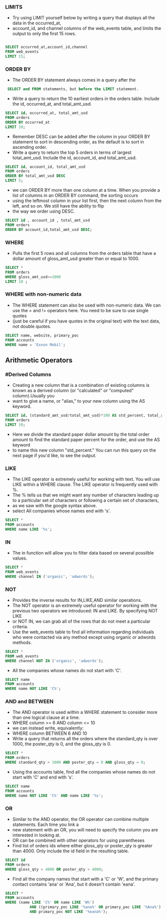 ### LIMITS
* Try using LIMIT yourself below by writing a query that displays all the data in the occurred_at,
*  account_id, and channel columns of the web_events table, and limits the output to only the first 15 rows.
```sql

SELECT occurred_at,account_id,channel 
FROM web_events 
LIMIT 15;
```
### ORDER BY
* The ORDER BY statement always comes in a query after the
```sql
 SELECT and FROM statements, but before the LIMIT statement.
 ```
 * Write a query to return the 10 earliest orders in the orders table. Include the id, occurred_at, and total_amt_usd.
```sql
SELECT id, occurred_at, total_amt_usd
FROM orders
ORDER BY occurred_at
LIMIT 10;
```
* Remember DESC can be added after the column in your ORDER BY statement to sort in descending order, as the default is to sort in ascending order.
* Write a query to return the top 5 orders in terms of largest total_amt_usd. Include the id, account_id, and total_amt_usd.
```sql
SELECT id, account_id, total_amt_usd
FROM orders
ORDER BY total_amt_usd DESC 
LIMIT 5;
```
*  we can ORDER BY more than one column at a time. When you provide a list of columns in an ORDER BY command, the sorting occurs 
*  using the leftmost column in your list first, then the next column from the left, and so on. We still have the ability to flip
* the way we order using DESC.
```sql
SELECT id , account_id , total_amt_usd
FROM orders
ORDER BY account_id,total_amt_usd DESC;
```
### WHERE
* Pulls the first 5 rows and all columns from the orders table that have a dollar amount of gloss_amt_usd greater than or equal to 1000.
```sql
SELECT *
FROM orders
WHERE gloss_amt_usd>=1000
LIMIT 10 ;
```
### WHERE with non-numeric data
* The WHERE statement can also be used with non-numeric data. We can use the = and != operators here. You need to be sure to use single quotes
*  (just be careful if you have quotes in the original text) with the text data, not double quotes.
```sql
SELECT name, website, primary_poc
FROM accounts
WHERE name = 'Exxon Mobil';
```
## Arithmetic Operators
### #Derived Columns
* Creating a new column that is a combination of existing columns is known as a derived column (or "calculated" or "computed" column).Usually you 
* want to give a name, or "alias," to your new column using the AS keyword.
```sql
SELECT id, (standard_amt_usd/total_amt_usd)*100 AS std_percent, total_amt_usd
FROM orders
LIMIT 10;
```
* Here we divide the standard paper dollar amount by the total order amount to find the standard paper percent for the order, and use the AS keyword 
* to name this new column "std_percent." You can run this query on the next page if you'd like, to see the output.
### LIKE
* The LIKE operator is extremely useful for working with text. You will use LIKE within a WHERE clause. The LIKE operator is frequently used with %. 
* The % tells us that we might want any number of characters leading up to a particular set of characters or following a certain set of characters, 
* as we saw with the google syntax above.
* select All companies whose names end with 's'.
```sql
SELECT * 
FROM accounts
WHERE name LIKE '%s';
```
### IN 
* The in function will allow you to filter data based on several possilble values.
```sql
SELECT *
FROM web_events
WHERE channel IN ('organic', 'adwords');
```
### NOT
* Provides the inverse results for IN,LIKE,AND similar operations.
* The NOT operator is an extremely useful operator for working with the previous two operators we introduced: IN and LIKE. By specifying NOT LIKE 
* or NOT IN, we can grab all of the rows that do not meet a particular criteria.
* Use the web_events table to find all information regarding individuals who were contacted via any method except using organic or adwords methods.
```sql
SELECT *
FROM web_events
WHERE channel NOT IN ('organic', 'adwords');
```
* All the companies whose names do not start with 'C'.
```sql
SELECT name
FROM accounts
WHERE name NOT LIKE 'C%';
```
### AND and BETWEEN 
* The AND operator is used within a WHERE statement to consider more than one logical clause at a time.
* WHERE column >= 6 AND column <= 10 
* we can instead write, equivalently:
* WHERE column BETWEEN 6 AND 10
* Write a query that returns all the orders where the standard_qty is over 1000, the poster_qty is 0, and the gloss_qty is 0.
```sql
SELECT *
FROM orders
WHERE standard_qty > 1000 AND poster_qty = 0 AND gloss_qty = 0;
```
* Using the accounts table, find all the companies whose names do not start with 'C' and end with 's'.
```sql
SELECT name
FROM accounts
WHERE name NOT LIKE 'C%' AND name LIKE '%s';
```
### OR
* Similar to the AND operator, the OR operator can combine multiple statements. Each time you link a 
* new statement with an OR, you will need to specify the column you are interested in looking at.
* OR can be combined with other operators for using parentheses
* Find list of orders ids where either gloss_qty or poster_qty is greater than 4000. Only include the id field in the resulting table.
```sql
SELECT id
FROM orders
WHERE gloss_qty > 4000 OR poster_qty > 4000;
```
*  Find all the company names that start with a 'C' or 'W', and the primary contact contains 'ana' or 'Ana', but it doesn't contain 'eana'.
```sql
SELECT *
FROM accounts
WHERE (name LIKE 'C%' OR name LIKE 'W%') 
           AND ((primary_poc LIKE '%ana%' OR primary_poc LIKE '%Ana%') 
           AND primary_poc NOT LIKE '%eana%');
```